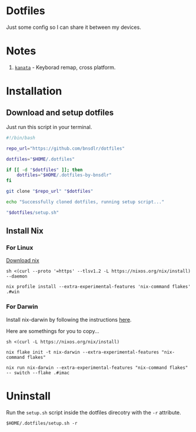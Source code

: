 # Dotfiles

Just some config so I can share it between my devices. 

# Notes

1. [`kanata`](https://github.com/jtroo/kanata) - Keyborad remap, cross platform.

# Installation

## Download and setup dotfiles

Just run this script in your terminal.

```bash
#!/bin/bash

repo_url="https://github.com/bnsdlr/dotfiles"

dotfiles="$HOME/.dotfiles"

if [[ -d "$dotfiles" ]]; then
    dotfiles="$HOME/.dotfiles-by-bnsdlr"
fi

git clone "$repo_url" "$dotfiles" 

echo "Successfully cloned dotfiles, running setup script..."

"$dotfiles/setup.sh"
```

## Install Nix

### For Linux

[Download nix](https://nixos.org/download/#nix-install-linux)

```
sh <(curl --proto '=https' --tlsv1.2 -L https://nixos.org/nix/install) --daemon
```

```
nix profile install --extra-experimental-features 'nix-command flakes' .#win
```

### For Darwin

Install nix-darwin by following the instructions [here](https://www.youtube.com/watch?v=Z8BL8mdzWHI&t=282s).

Here are somethings for you to copy...

```shell
sh <(curl -L https://nixos.org/nix/install)
```

```shell
nix flake init -t nix-darwin --extra-experimental-features "nix-command flakes"
```

```shell
nix run nix-darwin --extra-experimental-features "nix-command flakes" -- switch --flake .#imac
```

# Uninstall

Run the `setup.sh` script inside the dotfiles direcotry with the `-r` attribute.

```shell
$HOME/.dotfiles/setup.sh -r
```

